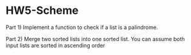 # HW5-Scheme

Part 1) Implement a function to check if a list is a palindrome.

Part 2) Merge two sorted lists into one sorted list. You can assume both input lists are sorted in ascending order
